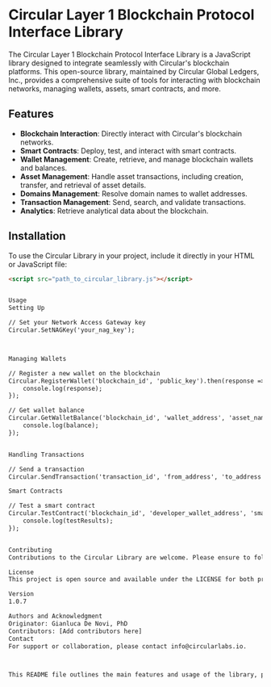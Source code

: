 # Circular Layer 1 Blockchain Protocol Interface Library

The Circular Layer 1 Blockchain Protocol Interface Library is a JavaScript library designed to integrate seamlessly with Circular's blockchain platforms. This open-source library, maintained by Circular Global Ledgers, Inc., provides a comprehensive suite of tools for interacting with blockchain networks, managing wallets, assets, smart contracts, and more.

## Features

- **Blockchain Interaction**: Directly interact with Circular's blockchain networks.
- **Smart Contracts**: Deploy, test, and interact with smart contracts.
- **Wallet Management**: Create, retrieve, and manage blockchain wallets and balances.
- **Asset Management**: Handle asset transactions, including creation, transfer, and retrieval of asset details.
- **Domains Management**: Resolve domain names to wallet addresses.
- **Transaction Management**: Send, search, and validate transactions.
- **Analytics**: Retrieve analytical data about the blockchain.

## Installation

To use the Circular Library in your project, include it directly in your HTML or JavaScript file:

```html
<script src="path_to_circular_library.js"></script>


Usage
Setting Up

// Set your Network Access Gateway key
Circular.SetNAGKey('your_nag_key');



Managing Wallets

// Register a new wallet on the blockchain
Circular.RegisterWallet('blockchain_id', 'public_key').then(response => {
    console.log(response);
});

// Get wallet balance
Circular.GetWalletBalance('blockchain_id', 'wallet_address', 'asset_name').then(balance => {
    console.log(balance);
});


Handling Transactions

// Send a transaction
Circular.SendTransaction('transaction_id', 'from_address', 'to_address', 'timestamp', 'type', 'payload', 'nonce', 'signature', 'blockchain_id');

Smart Contracts

// Test a smart contract
Circular.TestContract('blockchain_id', 'developer_wallet_address', 'smart_contract_project').then(testResults => {
    console.log(testResults);
});


Contributing
Contributions to the Circular Library are welcome. Please ensure to follow the contribution guidelines and code of conduct.

License
This project is open source and available under the LICENSE for both private and commercial use.

Version
1.0.7

Authors and Acknowledgment
Originator: Gianluca De Novi, PhD
Contributors: [Add contributors here]
Contact
For support or collaboration, please contact info@circularlabs.io.



This README file outlines the main features and usage of the library, providing a comprehensive guide for developers interested in utilizing the Circular blockchain interfaces. Adjust the paths and names as per your actual project setup.

